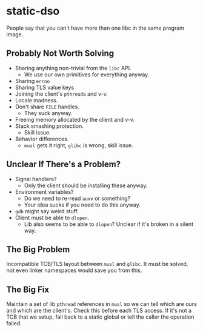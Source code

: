 # static-dso

People say that you can't have more than one libc in the same program image.

## Probably Not Worth Solving

- Sharing anything non-trivial from the `libc` API.
    - We use our own primitives for everything anyway.
- Sharing `errno`
- Sharing TLS value keys
- Joining the client's `pthread`s and v-v.
- Locale madness.
- Don't share `FILE` handles.
    - They suck anyway.
- Freeing memory allocated by the client and v-v.
- Stack smashing protection.
    - Skill issue.
- Behavior differences.
    - `musl` gets it right, `glibc` is wrong, skill issue.

## Unclear If There's a Problem?

- Signal handlers?
    - Only the client should be installing these anyway.
- Environment variables?
    - Do we need to re-read `auxv` or something?
    - Your idea sucks if you need to do this anyway.
- `gdb` might say weird stuff.
- Client must be able to `dlopen`.
    - Lib also seems to be able to `dlopen`? Unclear if it's broken in a silent
      way.

## The Big Problem

Incompatible TCB/TLS layout between `musl` and `glibc`. It must be solved, not
even linker namespaces would save you from this.

## The Big Fix

Maintain a set of lib `pthread` references in `musl` so we can tell which are
ours and which are the client's. Check this before each TLS access. If it's not
a TCB that we setup, fall back to a static global or tell the caller the
operation failed.
